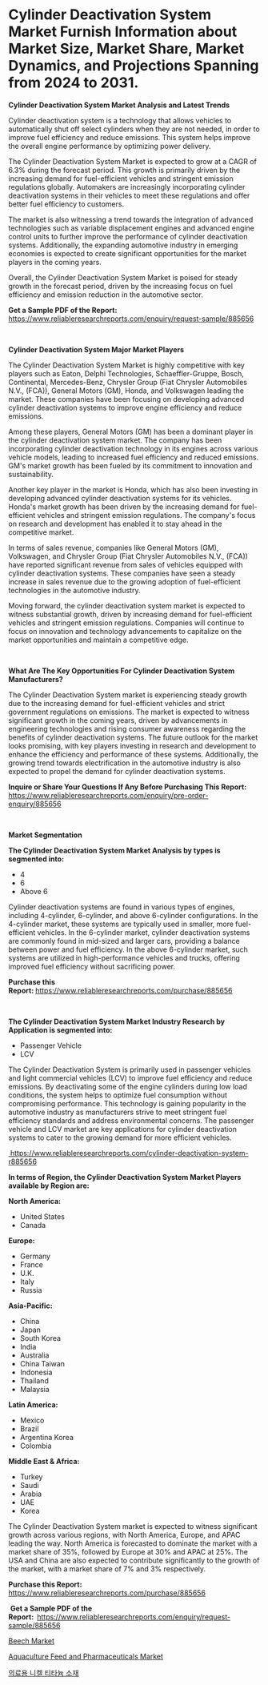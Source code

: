 <p><h1>Cylinder Deactivation System Market Furnish Information about Market Size, Market Share, Market Dynamics, and Projections Spanning from 2024 to 2031.</h1></p><p><strong>Cylinder Deactivation System Market Analysis and Latest Trends</strong></p>
<p><p>Cylinder deactivation system is a technology that allows vehicles to automatically shut off select cylinders when they are not needed, in order to improve fuel efficiency and reduce emissions. This system helps improve the overall engine performance by optimizing power delivery. </p><p>The Cylinder Deactivation System Market is expected to grow at a CAGR of 6.3% during the forecast period. This growth is primarily driven by the increasing demand for fuel-efficient vehicles and stringent emission regulations globally. Automakers are increasingly incorporating cylinder deactivation systems in their vehicles to meet these regulations and offer better fuel efficiency to customers.</p><p>The market is also witnessing a trend towards the integration of advanced technologies such as variable displacement engines and advanced engine control units to further improve the performance of cylinder deactivation systems. Additionally, the expanding automotive industry in emerging economies is expected to create significant opportunities for the market players in the coming years.</p><p>Overall, the Cylinder Deactivation System Market is poised for steady growth in the forecast period, driven by the increasing focus on fuel efficiency and emission reduction in the automotive sector.</p></p>
<p><strong>Get a Sample PDF of the Report:&nbsp;</strong> <a href="https://www.reliableresearchreports.com/enquiry/request-sample/885656">https://www.reliableresearchreports.com/enquiry/request-sample/885656</a></p>
<p>&nbsp;</p>
<p><strong>Cylinder Deactivation System Major Market Players</strong></p>
<p><p>The Cylinder Deactivation System Market is highly competitive with key players such as Eaton, Delphi Technologies, Schaeffler-Gruppe, Bosch, Continental, Mercedes-Benz, Chrysler Group (Fiat Chrysler Automobiles N.V., (FCA)), General Motors (GM), Honda, and Volkswagen leading the market. These companies have been focusing on developing advanced cylinder deactivation systems to improve engine efficiency and reduce emissions.</p><p>Among these players, General Motors (GM) has been a dominant player in the cylinder deactivation system market. The company has been incorporating cylinder deactivation technology in its engines across various vehicle models, leading to increased fuel efficiency and reduced emissions. GM's market growth has been fueled by its commitment to innovation and sustainability.</p><p>Another key player in the market is Honda, which has also been investing in developing advanced cylinder deactivation systems for its vehicles. Honda's market growth has been driven by the increasing demand for fuel-efficient vehicles and stringent emission regulations. The company's focus on research and development has enabled it to stay ahead in the competitive market.</p><p>In terms of sales revenue, companies like General Motors (GM), Volkswagen, and Chrysler Group (Fiat Chrysler Automobiles N.V., (FCA)) have reported significant revenue from sales of vehicles equipped with cylinder deactivation systems. These companies have seen a steady increase in sales revenue due to the growing adoption of fuel-efficient technologies in the automotive industry.</p><p>Moving forward, the cylinder deactivation system market is expected to witness substantial growth, driven by increasing demand for fuel-efficient vehicles and stringent emission regulations. Companies will continue to focus on innovation and technology advancements to capitalize on the market opportunities and maintain a competitive edge.</p></p>
<p>&nbsp;</p>
<p><strong>What Are The Key Opportunities For Cylinder Deactivation System Manufacturers?</strong></p>
<p><p>The Cylinder Deactivation System market is experiencing steady growth due to the increasing demand for fuel-efficient vehicles and strict government regulations on emissions. The market is expected to witness significant growth in the coming years, driven by advancements in engineering technologies and rising consumer awareness regarding the benefits of cylinder deactivation systems. The future outlook for the market looks promising, with key players investing in research and development to enhance the efficiency and performance of these systems. Additionally, the growing trend towards electrification in the automotive industry is also expected to propel the demand for cylinder deactivation systems.</p></p>
<p><strong>Inquire or Share Your Questions If Any Before Purchasing This Report:</strong> <a href="https://www.reliableresearchreports.com/enquiry/pre-order-enquiry/885656">https://www.reliableresearchreports.com/enquiry/pre-order-enquiry/885656</a></p>
<p>&nbsp;</p>
<p><strong>Market Segmentation</strong></p>
<p><strong>The Cylinder Deactivation System Market Analysis by types is segmented into:</strong></p>
<p><ul><li>4</li><li>6</li><li>Above 6</li></ul></p>
<p><p>Cylinder deactivation systems are found in various types of engines, including 4-cylinder, 6-cylinder, and above 6-cylinder configurations. In the 4-cylinder market, these systems are typically used in smaller, more fuel-efficient vehicles. In the 6-cylinder market, cylinder deactivation systems are commonly found in mid-sized and larger cars, providing a balance between power and fuel efficiency. In the above 6-cylinder market, such systems are utilized in high-performance vehicles and trucks, offering improved fuel efficiency without sacrificing power.</p></p>
<p><strong>Purchase this Report:&nbsp;</strong><a href="https://www.reliableresearchreports.com/purchase/885656">https://www.reliableresearchreports.com/purchase/885656</a></p>
<p>&nbsp;</p>
<p><strong>The Cylinder Deactivation System Market Industry Research by Application is segmented into:</strong></p>
<p><ul><li>Passenger Vehicle</li><li>LCV</li></ul></p>
<p><p>The Cylinder Deactivation System is primarily used in passenger vehicles and light commercial vehicles (LCV) to improve fuel efficiency and reduce emissions. By deactivating some of the engine cylinders during low load conditions, the system helps to optimize fuel consumption without compromising performance. This technology is gaining popularity in the automotive industry as manufacturers strive to meet stringent fuel efficiency standards and address environmental concerns. The passenger vehicle and LCV market are key applications for cylinder deactivation systems to cater to the growing demand for more efficient vehicles.</p></p>
<p><a href="https://www.reliableresearchreports.com/cylinder-deactivation-system-r885656">&nbsp;https://www.reliableresearchreports.com/cylinder-deactivation-system-r885656</a></p>
<p><strong>In terms of Region, the Cylinder Deactivation System Market Players available by Region are:</strong></p>
<p>
    <p> <strong> North America: </strong>
        <ul>
            <li>United States</li>
            <li>Canada</li>
        </ul>
        </p> 
    <p> <strong> Europe: </strong>
        <ul>
            <li>Germany</li>
            <li>France</li>
            <li>U.K.</li>
            <li>Italy</li>
            <li>Russia</li>
        </ul>
        </p> 
    <p> <strong> Asia-Pacific: </strong>
        <ul>
            <li>China</li>
            <li>Japan</li>
            <li>South Korea</li>
            <li>India</li>
            <li>Australia</li>
            <li>China Taiwan</li>
            <li>Indonesia</li>
            <li>Thailand</li>
            <li>Malaysia</li>
        </ul>
        </p> 
    <p> <strong> Latin America: </strong>
        <ul>
            <li>Mexico</li>
            <li>Brazil</li>
            <li>Argentina Korea</li>
            <li>Colombia</li>
        </ul>
        </p> 
    <p> <strong> Middle East & Africa: </strong>
        <ul>
            <li>Turkey</li>
            <li>Saudi</li>
            <li>Arabia</li>
            <li>UAE</li>
            <li>Korea</li>
        </ul>
    </p>
    </p>
<p><p>The Cylinder Deactivation System market is expected to witness significant growth across various regions, with North America, Europe, and APAC leading the way. North America is forecasted to dominate the market with a market share of 35%, followed by Europe at 30% and APAC at 25%. The USA and China are also expected to contribute significantly to the growth of the market, with a market share of 7% and 3% respectively.</p></p>
<p><strong>Purchase this Report: </strong><a href="https://www.reliableresearchreports.com/purchase/885656">https://www.reliableresearchreports.com/purchase/885656</a></p>
<p>&nbsp;<strong>Get a Sample PDF of the Report:&nbsp;&nbsp;</strong><a href="https://www.reliableresearchreports.com/enquiry/request-sample/885656">https://www.reliableresearchreports.com/enquiry/request-sample/885656</a></p>
<p><strong></strong></p>
<p><p><a href="https://github.com/sahltyb2/Market-Research-Report-List-1/blob/main/beech-market.md">Beech Market</a></p><p><a href="https://github.com/jhonangga41/Market-Research-Report-List-1/blob/main/aquaculture-feed-and-pharmaceuticals-market.md">Aquaculture Feed and Pharmaceuticals Market</a></p><p><a href="https://github.com/brendon65677/Market-Research-Report-List-1/blob/main/1395340114290.md">의료용 니켈 티타늄 소재</a></p></p>